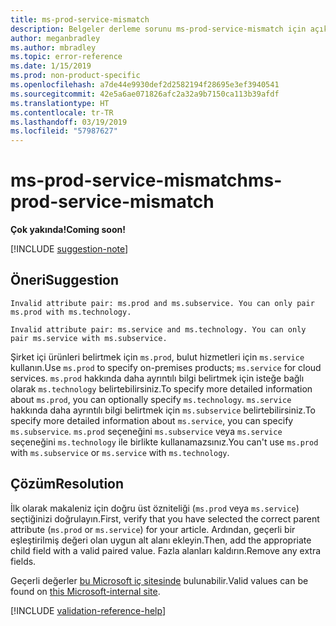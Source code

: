 ```yaml
---
title: ms-prod-service-mismatch
description: Belgeler derleme sorunu ms-prod-service-mismatch için açıklama ve çözüm
author: meganbradley
ms.author: mbradley
ms.topic: error-reference
ms.date: 1/15/2019
ms.prod: non-product-specific
ms.openlocfilehash: a7de44e9930def2d2582194f28695e3ef3940541
ms.sourcegitcommit: 42e5a6ae071826afc2a32a9b7150ca113b39afdf
ms.translationtype: HT
ms.contentlocale: tr-TR
ms.lasthandoff: 03/19/2019
ms.locfileid: "57987627"
---
```

# <a name="ms-prod-service-mismatch"></a><span data-ttu-id="ae4d9-103">ms-prod-service-mismatch</span><span class="sxs-lookup"><span data-stu-id="ae4d9-103">ms-prod-service-mismatch</span></span>

<span data-ttu-id="ae4d9-104">**Çok yakında!**</span><span class="sxs-lookup"><span data-stu-id="ae4d9-104">**Coming soon!**</span></span>

[!INCLUDE [suggestion-note](includes/suggestion-note.md)]

## <a name="suggestion"></a><span data-ttu-id="ae4d9-105">Öneri</span><span class="sxs-lookup"><span data-stu-id="ae4d9-105">Suggestion</span></span>

`Invalid attribute pair: ms.prod and ms.subservice. You can only pair ms.prod with ms.technology.`

`Invalid attribute pair: ms.service and ms.technology. You can only pair ms.service with ms.subservice.`

<span data-ttu-id="ae4d9-106">Şirket içi ürünleri belirtmek için `ms.prod`, bulut hizmetleri için `ms.service` kullanın.</span><span class="sxs-lookup"><span data-stu-id="ae4d9-106">Use `ms.prod` to specify on-premises products; `ms.service` for cloud services.</span></span> <span data-ttu-id="ae4d9-107">`ms.prod` hakkında daha ayrıntılı bilgi belirtmek için isteğe bağlı olarak `ms.technology` belirtebilirsiniz.</span><span class="sxs-lookup"><span data-stu-id="ae4d9-107">To specify more detailed information about `ms.prod`, you can optionally specify `ms.technology`.</span></span> <span data-ttu-id="ae4d9-108">`ms.service` hakkında daha ayrıntılı bilgi belirtmek için `ms.subservice` belirtebilirsiniz.</span><span class="sxs-lookup"><span data-stu-id="ae4d9-108">To specify more detailed information about `ms.service`, you can specify `ms.subservice`.</span></span> <span data-ttu-id="ae4d9-109">`ms.prod` seçeneğini `ms.subservice` veya `ms.service` seçeneğini `ms.technology` ile birlikte kullanamazsınız.</span><span class="sxs-lookup"><span data-stu-id="ae4d9-109">You can't use `ms.prod` with `ms.subservice` or `ms.service` with `ms.technology`.</span></span>

## <a name="resolution"></a><span data-ttu-id="ae4d9-110">Çözüm</span><span class="sxs-lookup"><span data-stu-id="ae4d9-110">Resolution</span></span>

<span data-ttu-id="ae4d9-111">İlk olarak makaleniz için doğru üst özniteliği (`ms.prod` veya `ms.service`) seçtiğinizi doğrulayın.</span><span class="sxs-lookup"><span data-stu-id="ae4d9-111">First, verify that you have selected the correct parent attribute (`ms.prod` or `ms.service`) for your article.</span></span> <span data-ttu-id="ae4d9-112">Ardından, geçerli bir eşleştirilmiş değeri olan uygun alt alanı ekleyin.</span><span class="sxs-lookup"><span data-stu-id="ae4d9-112">Then, add the appropriate child field with a valid paired value.</span></span> <span data-ttu-id="ae4d9-113">Fazla alanları kaldırın.</span><span class="sxs-lookup"><span data-stu-id="ae4d9-113">Remove any extra fields.</span></span>

<span data-ttu-id="ae4d9-114">Geçerli değerler [bu Microsoft iç sitesinde](https://docsmetadatatool.azurewebsites.net/allowlists) bulunabilir.</span><span class="sxs-lookup"><span data-stu-id="ae4d9-114">Valid values can be found on [this Microsoft-internal site](https://docsmetadatatool.azurewebsites.net/allowlists).</span></span>

<!--make sure to add this file to your includes folder and verify the path-->
[!INCLUDE [validation-reference-help](includes/validation-reference-help.md)]
